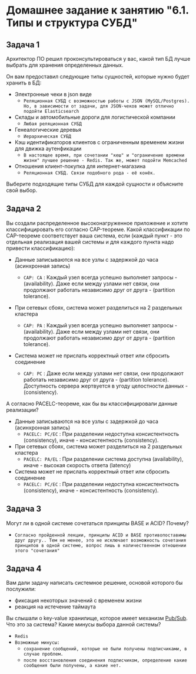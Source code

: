 # Домашнее задание к занятию "6.1. Типы и структура СУБД"

## Задача 1

Архитектор ПО решил проконсультироваться у вас, какой тип БД 
лучше выбрать для хранения определенных данных.

Он вам предоставил следующие типы сущностей, которые нужно будет хранить в БД:

- Электронные чеки в json виде
  - `Реляционная СУБД с возможностью работы с JSON (MySQL/Postgres). Но, в зависимости от задачи, для JSON-чеков может отлично подойти Elasticsearch`
- Склады и автомобильные дороги для логистической компании
  - `Любая реляционная СУБД`
- Генеалогические деревья
  - `Иерархическая СУБД`
- Кэш идентификаторов клиентов с ограниченным временем жизни для движка аутенфикации
  - `В настоящее время, при сочетании "кеш" и "ограничение времени жизни" лучшее решение - Redis. Так же, может подойти Memcached`
- Отношения клиент-покупка для интернет-магазина
  - `Реляционная СУБД. Связи подобного рода - её конёк.`

Выберите подходящие типы СУБД для каждой сущности и объясните свой выбор.

## Задача 2

Вы создали распределенное высоконагруженное приложение и хотите классифицировать его согласно 
CAP-теореме. Какой классификации по CAP-теореме соответствует ваша система, если 
(каждый пункт - это отдельная реализация вашей системы и для каждого пункта надо привести классификацию):

- Данные записываются на все узлы с задержкой до часа (асинхронная запись)
  - `CAP: CA` : Каждый узел всегда успешно выполняет запросы - (availability). Даже если между узлами нет связи, они продолжают работать независимо друг от друга - (partition tolerance).

- При сетевых сбоях, система может разделиться на 2 раздельных кластера
  - `CAP: PA` : Каждый узел всегда успешно выполняет запросы - (availability). Даже если между узлами нет связи, они продолжают работать независимо друг от друга - (partition tolerance).

- Система может не прислать корректный ответ или сбросить соединение
  - `CAP: PC` : Даже если между узлами нет связи, они продолжают работать независимо друг от друга - (partition tolerance). Доступность сервера жертвуется в угоду целостности данных - (consistency).

А согласно PACELC-теореме, как бы вы классифицировали данные реализации?
- Данные записываются на все узлы с задержкой до часа (асинхронная запись)
  - `PACELC: PC/EC` : При разделении недоступна консистентность (consistency), иначе - консистентность (consistency).
- При сетевых сбоях, система может разделиться на 2 раздельных кластера
  - `PACELC: PA/EL` : При разделении система доступна (availability), иначе - высокая скорость ответа (latency)
- Система может не прислать корректный ответ или сбросить соединение
  - `PACELC: PC/EC` : При разделении недоступна консистентность (consistency), иначе - консистентность (consistency).

## Задача 3

Могут ли в одной системе сочетаться принципы BASE и ACID? Почему?
    
- `Согласно пройденной лекции, принципы ACID и BASE противопоставимы друг другу.. Тем не менее, это не исключает возможность сочетания принципов в одной системе, вопрос лишь в количественном отношении этого "сочетания"`

## Задача 4

Вам дали задачу написать системное решение, основой которого бы послужили:

- фиксация некоторых значений с временем жизни
- реакция на истечение таймаута

Вы слышали о key-value хранилище, которое имеет механизм [Pub/Sub](https://habr.com/ru/post/278237/). 
Что это за система? Какие минусы выбора данной системы?
    
   - `Redis`
   - `Возможные минусы:`
     - `сохранение сообщений, которые не были получены подписчиками, в случае проблем.`
     - `после восстановления соединения подписчиком, определение какие сообщения были получены, а какие нет.`